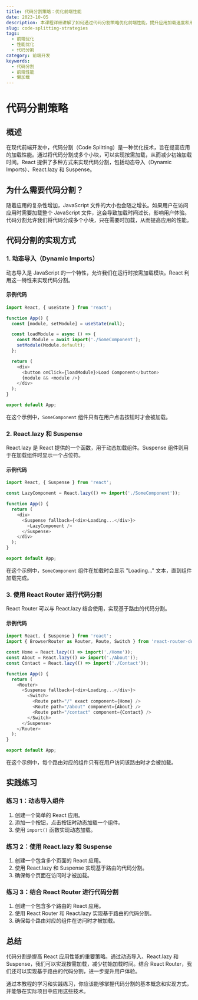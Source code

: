 ```yaml
---
title: 代码分割策略：优化前端性能
date: 2023-10-05
description: 本课程详细讲解了如何通过代码分割策略优化前端性能，提升应用加载速度和用户体验。
slug: code-splitting-strategies
tags:
  - 前端优化
  - 性能优化
  - 代码分割
category: 前端开发
keywords:
  - 代码分割
  - 前端性能
  - 懒加载
---
```


# 代码分割策略

## 概述

在现代前端开发中，代码分割（Code Splitting）是一种优化技术，旨在提高应用的加载性能。通过将代码分割成多个小块，可以实现按需加载，从而减少初始加载时间。React 提供了多种方式来实现代码分割，包括动态导入（Dynamic Imports）、React.lazy 和 Suspense。

## 为什么需要代码分割？

随着应用的复杂性增加，JavaScript 文件的大小也会随之增长。如果用户在访问应用时需要加载整个 JavaScript 文件，这会导致加载时间过长，影响用户体验。代码分割允许我们将代码分成多个小块，只在需要时加载，从而提高应用的性能。

## 代码分割的实现方式

### 1. 动态导入（Dynamic Imports）

动态导入是 JavaScript 的一个特性，允许我们在运行时按需加载模块。React 利用这一特性来实现代码分割。

#### 示例代码

```javascript
import React, { useState } from 'react';

function App() {
  const [module, setModule] = useState(null);

  const loadModule = async () => {
    const Module = await import('./SomeComponent');
    setModule(Module.default);
  };

  return (
    <div>
      <button onClick={loadModule}>Load Component</button>
      {module && <module />}
    </div>
  );
}

export default App;
```

在这个示例中，`SomeComponent` 组件只有在用户点击按钮时才会被加载。

### 2. React.lazy 和 Suspense

React.lazy 是 React 提供的一个函数，用于动态加载组件。Suspense 组件则用于在加载组件时显示一个占位符。

#### 示例代码

```javascript
import React, { Suspense } from 'react';

const LazyComponent = React.lazy(() => import('./SomeComponent'));

function App() {
  return (
    <div>
      <Suspense fallback={<div>Loading...</div>}>
        <LazyComponent />
      </Suspense>
    </div>
  );
}

export default App;
```

在这个示例中，`SomeComponent` 组件在加载时会显示 "Loading..." 文本，直到组件加载完成。

### 3. 使用 React Router 进行代码分割

React Router 可以与 React.lazy 结合使用，实现基于路由的代码分割。

#### 示例代码

```javascript
import React, { Suspense } from 'react';
import { BrowserRouter as Router, Route, Switch } from 'react-router-dom';

const Home = React.lazy(() => import('./Home'));
const About = React.lazy(() => import('./About'));
const Contact = React.lazy(() => import('./Contact'));

function App() {
  return (
    <Router>
      <Suspense fallback={<div>Loading...</div>}>
        <Switch>
          <Route path="/" exact component={Home} />
          <Route path="/about" component={About} />
          <Route path="/contact" component={Contact} />
        </Switch>
      </Suspense>
    </Router>
  );
}

export default App;
```

在这个示例中，每个路由对应的组件只有在用户访问该路由时才会被加载。

## 实践练习

### 练习 1：动态导入组件

1. 创建一个简单的 React 应用。
2. 添加一个按钮，点击按钮时动态加载一个组件。
3. 使用 `import()` 函数实现动态加载。

### 练习 2：使用 React.lazy 和 Suspense

1. 创建一个包含多个页面的 React 应用。
2. 使用 React.lazy 和 Suspense 实现基于路由的代码分割。
3. 确保每个页面在访问时才被加载。

### 练习 3：结合 React Router 进行代码分割

1. 创建一个包含多个路由的 React 应用。
2. 使用 React Router 和 React.lazy 实现基于路由的代码分割。
3. 确保每个路由对应的组件在访问时才被加载。

## 总结

代码分割是提高 React 应用性能的重要策略。通过动态导入、React.lazy 和 Suspense，我们可以实现按需加载，减少初始加载时间。结合 React Router，我们还可以实现基于路由的代码分割，进一步提升用户体验。

通过本教程的学习和实践练习，你应该能够掌握代码分割的基本概念和实现方式，并能够在实际项目中应用这些技术。